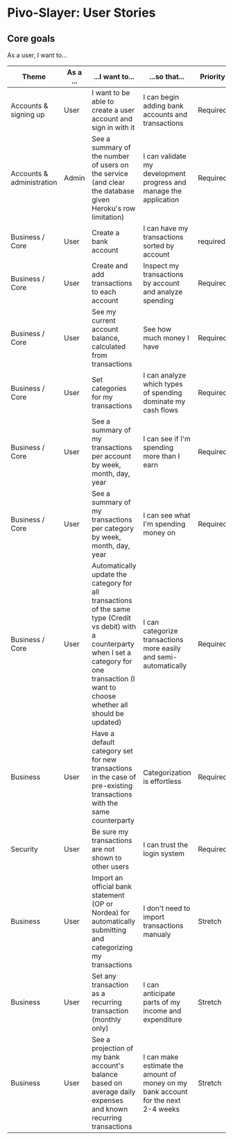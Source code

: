 # Pivo-Slayer: User Stories


## Core goals
As a user, I want to...

| Theme | As a ...| ...I want to... | ...so that...| Priority | Status |
|-|-|-|-|-|-|
| Accounts & signing up  | User | I want to be able to create a user account and sign in with it | I can begin adding bank accounts and transactions | Required | In Progress |
| Accounts & administration  | Admin | See a summary of the number of users on the service (and clear the database given Heroku's row limitation) | I can validate my development progress and manage the application | Required | To Do |
| Business / Core | User | Create a bank account | I can have my transactions sorted by account | required | In Progress |
| Business / Core | User | Create and add transactions to each account | Inspect my transactions by account and analyze spending | Required | In Progress |
| Business / Core | User | See my current account balance, calculated from transactions | See how much money I have | Required | Done |
| Business / Core | User | Set categories for my transactions | I can analyze which types of spending dominate my cash flows | Required | In Progess (category table created) |
| Business / Core | User | See a summary of my transactions per account by week, month, day, year | I can see if I'm spending more than I earn | Required | To Do |
| Business / Core | User | See a summary of my transactions per category by week, month, day, year | I can see what I'm spending money on | Required | To Do |
| Business / Core | User | Automatically update the category for all transactions of the same type (Credit vs debit) with a counterparty when I set a category for one transaction (I want to choose whether all should be updated) | I can categorize transactions more easily and semi-automatically | Required | To Do |
| Business | User | Have a default category set for new transactions in the case of pre-existing transactions with the same counterparty | Categorization is effortless | Required | To Do|
| Security | User | Be sure my transactions are not shown to other users | I can trust the login system | Required | To Do|
| Business| User | Import an official bank statement (OP or Nordea) for automatically submitting and categorizing my transactions | I don't need to import transactions manualy | Stretch | To Do |
| Business | User | Set any transaction as a recurring transaction (monthly only) | I can anticipate parts of my income and expenditure | Stretch | To Do |
| Business | User | See a projection of my bank account's balance based on average daily expenses and known recurring transactions | I can make estimate the amount of money on my bank account for the next 2-4 weeks | Stretch | To Do |